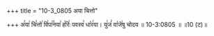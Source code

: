 +++
title = "10-3_0805 अया चित्तो"

+++
अ꣣या꣢ चि꣣त्तो꣢ वि꣣पा꣢꣫नया꣣ ह꣡रिः꣢ पवस्व꣣ धा꣡र꣢या। यु꣢जं꣣ वा꣡जे꣢षु चोदय ॥ 10-3:0805 ॥ ॥10 (ट)॥